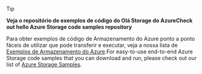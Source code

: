 > [!TIP]
> 
> <span data-ttu-id="e917a-101">**Veja o repositório de exemplos de código do Olá Storage do Azure**</span><span class="sxs-lookup"><span data-stu-id="e917a-101">**Check out hello Azure Storage code samples repository**</span></span>
> 
> <span data-ttu-id="e917a-102">Para obter exemplos de código de Armazenamento do Azure ponto a ponto fáceis de utilizar que pode transferir e executar, veja a nossa lista de [Exemplos de Armazenamento do Azure](https://docs.microsoft.com/en-us/azure/storage/storage-samples-java).</span><span class="sxs-lookup"><span data-stu-id="e917a-102">For easy-to-use end-to-end Azure Storage code samples that you can download and run, please check out our list of [Azure Storage Samples](https://docs.microsoft.com/en-us/azure/storage/storage-samples-java).</span></span>


